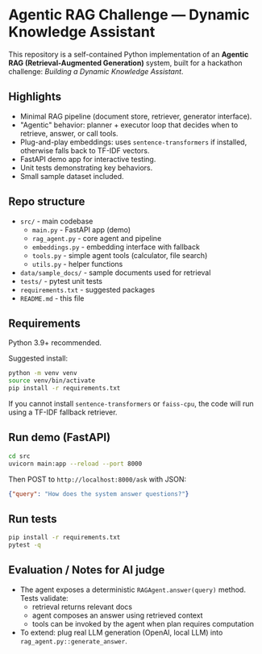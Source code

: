 # Agentic RAG Challenge — Dynamic Knowledge Assistant

This repository is a self-contained Python implementation of an **Agentic RAG (Retrieval-Augmented Generation)** system,
built for a hackathon challenge: *Building a Dynamic Knowledge Assistant*.

## Highlights
- Minimal RAG pipeline (document store, retriever, generator interface).
- "Agentic" behavior: planner + executor loop that decides when to retrieve, answer, or call tools.
- Plug-and-play embeddings: uses `sentence-transformers` if installed, otherwise falls back to TF-IDF vectors.
- FastAPI demo app for interactive testing.
- Unit tests demonstrating key behaviors.
- Small sample dataset included.

## Repo structure
- `src/` - main codebase
  - `main.py` - FastAPI app (demo)
  - `rag_agent.py` - core agent and pipeline
  - `embeddings.py` - embedding interface with fallback
  - `tools.py` - simple agent tools (calculator, file search)
  - `utils.py` - helper functions
- `data/sample_docs/` - sample documents used for retrieval
- `tests/` - pytest unit tests
- `requirements.txt` - suggested packages
- `README.md` - this file

## Requirements
Python 3.9+ recommended.

Suggested install:
```bash
python -m venv venv
source venv/bin/activate
pip install -r requirements.txt
```

If you cannot install `sentence-transformers` or `faiss-cpu`, the code will run using a TF-IDF fallback retriever.

## Run demo (FastAPI)
```bash
cd src
uvicorn main:app --reload --port 8000
```
Then POST to `http://localhost:8000/ask` with JSON:
```json
{"query": "How does the system answer questions?"}
```

## Run tests
```bash
pip install -r requirements.txt
pytest -q
```

## Evaluation / Notes for AI judge
- The agent exposes a deterministic `RAGAgent.answer(query)` method. Tests validate:
  - retrieval returns relevant docs
  - agent composes an answer using retrieved context
  - tools can be invoked by the agent when plan requires computation
- To extend: plug real LLM generation (OpenAI, local LLM) into `rag_agent.py::generate_answer`.
